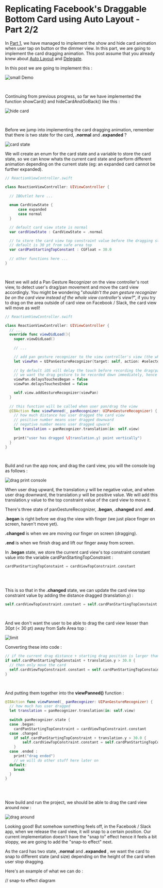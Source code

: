 # Replicating Facebook's Draggable Bottom Card using Auto Layout - Part 2/2



In [Part 1](https://fluffy.es/facebook-draggable-bottom-card-modal-1/), we have managed to implement the show and hide card animation when user tap on button or the dimmer view. In this part, we are going to implement the card dragging animation. This post assume that you already knew about [Auto Layout](https://autolayout.fluffy.es/) and [Delegate](https://fluffy.es/eli-5-delegate/).



In this post we are going to implement this : 

![small Demo](https://iosimage.s3.amazonaws.com/2019/62-bottom-card/smallDemo.gif)

<br>

Continuing from previous progress, so far we have implemented the function showCard() and hideCardAndGoBack() like this : 

![hide card](https://iosimage.s3.amazonaws.com/2019/62-bottom-card/showHideCard.gif)

<br>

Before we jump into implementing the card dragging animation, remember that there is two state for the card, **.normal** and **.expanded** ? 

![card state](https://iosimage.s3.amazonaws.com/2019/63-bottom-card-2/cardstate.png)



We will create an enum for the card state and a variable to store the card state, so we can know whats the current card state and perform different animation depending on the current state (eg: an expanded card cannot be further expanded).



```swift
// ReactionViewController.swift

class ReactionViewController: UIViewController {
  
  // IBOutlet here ...
  
  enum CardViewState {
      case expanded
      case normal
  }

  // default card view state is normal
  var cardViewState : CardViewState = .normal

  // to store the card view top constraint value before the dragging start
  // default is 30 pt from safe area top
  var cardPanStartingTopConstant : CGFloat = 30.0
  
  // other functions here ...
}
```

<br>



Next we will add a Pan Gesture Recognizer on the view controller's root view, to detect user's drag/pan movement and move the card view accordingly. You might be wondering "*shouldn't the pan gesture recognizer be on the card view instead of the whole view controller's view?*", if you try to drag on the area outside of card view on Facebook / Slack, the card view will move as well! 



```swift
// ReactionViewController.swift

class ReactionViewController: UIViewController {
  // ...
  override func viewDidLoad(){
    super.viewDidLoad()
  
    // ...

    // add pan gesture recognizer to the view controller's view (the whole screen)
    let viewPan = UIPanGestureRecognizer(target: self, action: #selector(viewPanned(_:)))
    
    // by default iOS will delay the touch before recording the drag/pan information
    // we want the drag gesture to be recorded down immediately, hence setting no delay
    viewPan.delaysTouchesBegan = false
    viewPan.delaysTouchesEnded = false

    self.view.addGestureRecognizer(viewPan)
  }
  
  // this function will be called when user pan/drag the view
  @IBAction func viewPanned(_ panRecognizer: UIPanGestureRecognizer) {
    // how much distance has user dragged the card view
    // positive number means user dragged downward
    // negative number means user dragged upward
    let translation = panRecognizer.translation(in: self.view)
    
    print("user has dragged \(translation.y) point vertically")
  }
}
```

<br>



Build and run the app now, and drag the card view, you will the console log as follows : 

![drag print console](https://iosimage.s3.amazonaws.com/2019/63-bottom-card-2/dragPrint.gif)



When user drag upward, the translation.y will be negative value, and when user drag downward, the translation.y will be positive value. We will add this translation.y value to the top constraint value of the card view to move it.



There's three state of panGestureRecognizer, **.began**, **.changed** and **.end** .

**.began** is right before we drag the view with finger (we just place finger on screen, haven't move yet).

**.changed** is when we are moving our finger on screen (dragging).

**.end** is when we finish drag and lift our finger away from screen.



In **.began** state, we store the current card view's top constraint constant value into the variable cardPanStartingTopConstraint : 

```swift
cardPanStartingTopConstaint = cardViewTopConstraint.constant
```

<br><br>

This is so that in the **.changed** state, we can update the card view top constraint value by adding the distance dragged (translation.y) :

```swift
self.cardViewTopConstraint.constant = self.cardPanStartingTopConstaint + translation.y
```

<br>

And we don't want the user to be able to drag the card view lesser than 30pt (< 30 pt) away from Safe Area top : 

![limit](https://iosimage.s3.amazonaws.com/2019/63-bottom-card-2/maxDrag.png)

Converting these into code :

```swift
// if the current drag distance + starting drag position is larger than 30 pt
if self.cardPanStartingTopConstaint + translation.y > 30.0 {
  // then only move the card
  self.cardViewTopConstraint.constant = self.cardPanStartingTopConstaint + translation.y
}
```

<br>



And putting them together into the **viewPanned()** function : 

```swift
@IBAction func viewPanned(_ panRecognizer: UIPanGestureRecognizer) {
  // how much has user dragged
  let translation = panRecognizer.translation(in: self.view)
  
  switch panRecognizer.state {
  case .began:
    cardPanStartingTopConstraint = cardViewTopConstraint.constant
  case .changed :
    if self.cardPanStartingTopConstraint + translation.y > 30.0 {
        self.cardViewTopConstraint.constant = self.cardPanStartingTopConstraint + translation.y
    }
  case .ended :
    print("drag ended")
    // we will do other stuff here later on
  default:
    break
  }
}
```

<br>

<br>



Now build and run the project, we should be able to drag the card view around now : 

![drag around](https://iosimage.s3.amazonaws.com/2019/63-bottom-card-2/dragAroundDemo.gif)



Looking good! But somehow something feels off, in the Facebook / Slack app, when we release the card view, it will snap to a certain position. Our current implementation doesn't have the "snap to" effect hence it feels a bit sloppy, we are going to add the "snap-to effect" next.



As the card has two state, **.normal** and **.expanded** , we want the card to snap to different state (and size) depending on the height of the card when user stop dragging.



Here's an example of what we can do : 

// snap-to effect diagram







